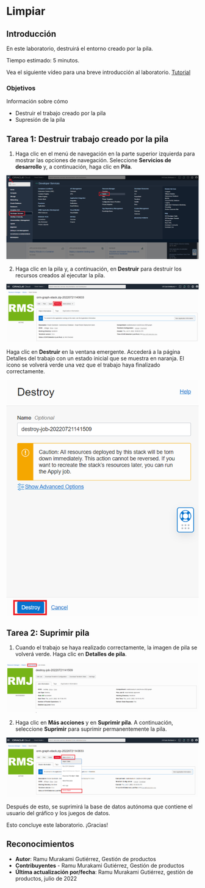 # Limpiar

## Introducción

En este laboratorio, destruirá el entorno creado por la pila.

Tiempo estimado: 5 minutos.

Vea el siguiente vídeo para una breve introducción al laboratorio. [Tutorial](videohub:1_cnecear0)

### Objetivos

Información sobre cómo

*   Destruir el trabajo creado por la pila
*   Supresión de la pila

## Tarea 1: Destruir trabajo creado por la pila

1.  Haga clic en el menú de navegación en la parte superior izquierda para mostrar las opciones de navegación. Seleccione **Servicios de desarrollo** y, a continuación, haga clic en **Pila**.

![Pasos sobre cómo llegar a Stack en el menú de navegación de OCI](./images/stack-in-oci.png)

2.  Haga clic en la pila y, a continuación, en **Destruir** para destruir los recursos creados al ejecutar la pila.

![Muestra cómo destruir la pila](./images/destroy-stack.png)

Haga clic en **Destruir** en la ventana emergente. Accederá a la página Detalles del trabajo con un estado inicial que se muestra en naranja. El icono se volverá verde una vez que el trabajo haya finalizado correctamente.

![Muestra cómo destruir el paso final de pila](./images/destroy-final.png)

## Tarea 2: Suprimir pila

1.  Cuando el trabajo se haya realizado correctamente, la imagen de pila se volverá verde. Haga clic en **Detalles de pila**.

![Cómo volver a Detalles de pila](./images/stack-details.png)

2.  Haga clic en **Más acciones** y en **Suprimir pila**. A continuación, seleccione **Suprimir** para suprimir permanentemente la pila.

![Pasos para suprimir la pila](./images/delete-stack.png)

Después de esto, se suprimirá la base de datos autónoma que contiene el usuario del gráfico y los juegos de datos.

Esto concluye este laboratorio. ¡Gracias!

## Reconocimientos

*   **Autor**: Ramu Murakami Gutiérrez, Gestión de productos
*   **Contribuyentes** - Ramu Murakami Gutiérrez, Gestión de productos
*   **Última actualización por/fecha**: Ramu Murakami Gutiérrez, gestión de productos, julio de 2022